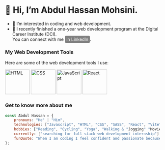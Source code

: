 # 👋 Hi, I’m Abdul Hassan Mohsini. 
  
- 👀 I’m interested in coding and web development.
- 🌱 I recently finished a one-year web development program at the Digital Career Institute (DCI).<br>You can connect with me <a href="https://www.linkedin.com/in/abdul-hassan" style="background-color: gray; color: white; padding: 3px 5px; border-radius: 3px; text-decoration: none;">in LinkedIn</a>.

### My Web Development Tools

Here are some of the web development tools I use:

   <img src="https://cdn.jsdelivr.net/npm/simple-icons@v9/icons/html5.svg" alt="HTML" width="80" height="80">   <img src="https://cdn.jsdelivr.net/npm/simple-icons@v9/icons/css3.svg" alt="CSS" width="80" height="80">   <img src="https://cdn.jsdelivr.net/npm/simple-icons@v9/icons/javascript.svg" alt="JavaScript" width="80" height="80">  <img src="https://cdn.jsdelivr.net/npm/simple-icons@v9/icons/react.svg" alt="React" width="80" height="80">






###  Get to know more about me
```javaScript
const Abdul Hassan = {
    pronouns: "He" | "Him",
    technologies: ["Javascript", "HTML", "CSS", "SASS", "React", "Vite", "Express"],
    hobbies: ["Reading", "Cycling", "Yoga", "Walking & "Jogging" "Movies"],
    currently: ["searching for full stack web development internship"]
    funQuote: "When I am coding I feel confident and passionate because I know, today I am better than yesterday."
};


